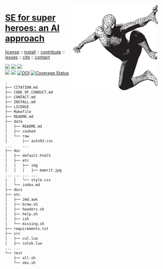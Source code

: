 <a class=sehero name=top><img align=right width=280 src="doc/etc/img/spiderman.png">
<h1><a href="/README.md#top">SE for super heroes: an AI approach</a></h1> 
<p> <a
href="https://github.com/sehero/lua/blob/master/LICENSE">license</a> :: <a
href="https://github.com/sehero/lua/blob/master/INSTALL.md#top">install</a> :: <a
href="https://github.com/sehero/lua/blob/master/CODE_OF_CONDUCT.md#top">contribute</a> :: <a
href="https://github.com/sehero/lua/issues">issues</a> :: <a
href="https://github.com/sehero/lua/blob/master/CITATION.md#top">cite</a> :: <a
href="https://github.com/sehero/lua/blob/master/CONTACT.md#top">contact</a> </p><p> 
<img src="https://img.shields.io/badge/license-mit-red">   
<img src="https://img.shields.io/badge/language-lua-orange">    
<img src="https://img.shields.io/badge/purpose-ai,se-blueviolet"><br>
<img src="https://img.shields.io/badge/platform-mac,*nux-informational">
<a href="https://travis-ci.org/github/sehero/lua"><img 
src="https://travis-ci.org/sehero/lua.svg?branch=master"></a>
<a href="https://zenodo.org/badge/latestdoi/263210595"><img src="https://zenodo.org/badge/263210595.svg" alt="DOI"></a>
<a href='https://coveralls.io/github/sehero/lua?branch=master'><img src='https://coveralls.io/repos/github/sehero/lua/badge.svg?branch=master' alt='Coverage Status' /></a></p>



```
.
├── CITATION.md
├── CODE_OF_CONDUCT.md
├── CONTACT.md
├── INSTALL.md
├── LICENSE
├── Makefile
├── README.md
├── data
│   ├── README.md
│   ├── cooked
│   └── raw
│       ├── auto93.csv
...     ...
├── doc
│   ├── default.html5
│   ├── etc
│   │   ├── img
│   │   │   ├── mamrit.jpg
... ... ... ...
│   │   └── style.css
│   └── index.md
├── docs
├── etc
│   ├── 2md.awk
│   ├── brew.sh
│   ├── headers.sh
│   ├── help.sh
│   ├── ish
│   └── missing.sh
├── requirements.txt
├── src
│   ├── col.lua
│   ├── colok.lua
... ...  
└── test
    ├── all.sh
    └── oks.sh
```

